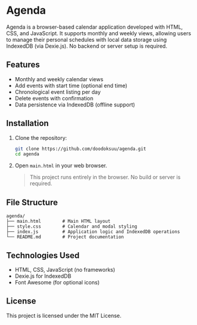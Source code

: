 # Agenda

Agenda is a browser-based calendar application developed with HTML, CSS, and JavaScript. It supports monthly and weekly views, allowing users to manage their personal schedules with local data storage using IndexedDB (via Dexie.js). No backend or server setup is required.

## Features

- Monthly and weekly calendar views
- Add events with start time (optional end time)
- Chronological event listing per day
- Delete events with confirmation
- Data persistence via IndexedDB (offline support)

## Installation

1. Clone the repository:

   ```bash
   git clone https://github.com/doodoksuu/agenda.git
   cd agenda
   ```

2. Open `main.html` in your web browser.

   > This project runs entirely in the browser. No build or server is required.

## File Structure

```
agenda/
├── main.html        # Main HTML layout
├── style.css        # Calendar and modal styling
├── index.js         # Application logic and IndexedDB operations
└── README.md        # Project documentation
```

## Technologies Used

- HTML, CSS, JavaScript (no frameworks)
- Dexie.js for IndexedDB
- Font Awesome (for optional icons)

## License

This project is licensed under the MIT License.
